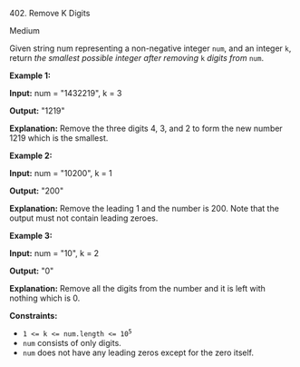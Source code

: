 402\. Remove K Digits

Medium

Given string num representing a non-negative integer `num`, and an integer `k`, return _the smallest possible integer after removing_ `k` _digits from_ `num`.

**Example 1:**

**Input:** num = "1432219", k = 3

**Output:** "1219"

**Explanation:** Remove the three digits 4, 3, and 2 to form the new number 1219 which is the smallest. 

**Example 2:**

**Input:** num = "10200", k = 1

**Output:** "200"

**Explanation:** Remove the leading 1 and the number is 200. Note that the output must not contain leading zeroes. 

**Example 3:**

**Input:** num = "10", k = 2

**Output:** "0"

**Explanation:** Remove all the digits from the number and it is left with nothing which is 0. 

**Constraints:**

*   <code>1 <= k <= num.length <= 10<sup>5</sup></code>
*   `num` consists of only digits.
*   `num` does not have any leading zeros except for the zero itself.